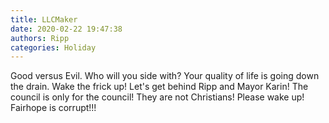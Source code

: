 ```yaml
---
title: LLCMaker
date: 2020-02-22 19:47:38
authors: Ripp
categories: Holiday
---
```


 Good versus Evil.
Who will you side with? Your quality of life is going down the drain.
Wake the frick up! Let's get behind Ripp and Mayor Karin! The council
is only for the council! They are not Christians!
Please wake up! Fairhope is corrupt!!!